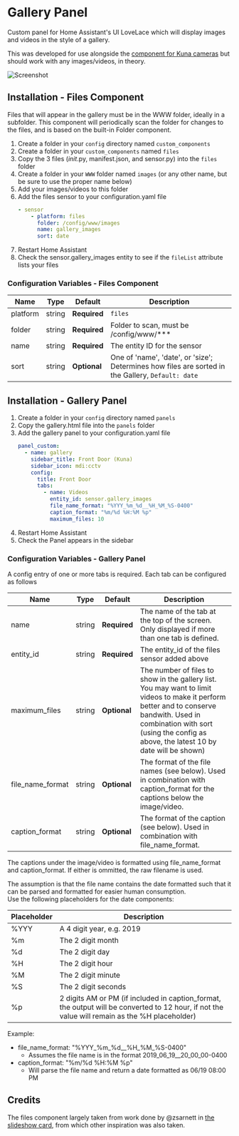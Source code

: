 # Gallery Panel

Custom panel for Home Assistant's UI LoveLace which will display images and videos in the style of a gallery.

This was developed for use alongside the [component for Kuna cameras](https://github.com/marthoc/kuna) but should work with any images/videos, in theory.

![Screenshot](https://github.com/TarheelGrad1998/GalleryPanel/raw/master/screenshot.png)

## Installation - Files Component

Files that will appear in the gallery must be in the WWW folder, ideally in a subfolder. This component will periodically scan the folder for changes to the files, and is based on the built-in Folder component.

1. Create a folder in your `config` directory named `custom_components`
2. Create a folder in your `custom_components` named `files`
3. Copy the 3 files (_init_.py, manifest.json, and sensor.py) into the `files` folder
4. Create a folder in your `WWW` folder named `images` (or any other name, but be sure to use the proper name below)
5. Add your images/videos to this folder
6. Add the files sensor to your configuration.yaml file
    ```yaml
    - sensor
        - platform: files
          folder: /config/www/images
          name: gallery_images
          sort: date
    ```
7. Restart Home Assistant
8. Check the sensor.gallery_images entity to see if the `fileList` attribute lists your files

### Configuration Variables - Files Component

| Name | Type | Default | Description
| ---- | ---- | ------- | -----------
| platform | string | **Required** | `files`
| folder | string | **Required** | Folder to scan, must be /config/www/***
| name | string | **Required** | The entity ID for the sensor
| sort | string | **Optional** | One of 'name', 'date', or 'size';  Determines how files are sorted in the Gallery, `Default: date`

## Installation - Gallery Panel

1.  Create a folder in your `config` directory named `panels`
2.  Copy the gallery.html file into the `panels` folder
3.  Add the gallery panel to your configuration.yaml file
    ```yaml
	panel_custom:
	  - name: gallery
	    sidebar_title: Front Door (Kuna)
	    sidebar_icon: mdi:cctv
	    config:
	      title: Front Door
	      tabs:
	        - name: Videos
	          entity_id: sensor.gallery_images
	          file_name_format: "%YYY_%m_%d__%H_%M_%S-0400"
	          caption_format: "%m/%d %H:%M %p"
	          maximum_files: 10			  
    ```
4. Restart Home Assistant
5. Check the Panel appears in the sidebar

### Configuration Variables - Gallery Panel

A config entry of one or more tabs is required.  Each tab can be configured as follows

| Name | Type | Default | Description
| ---- | ---- | ------- | -----------
| name | string | **Required** | The name of the tab at the top of the screen.  Only displayed if more than one tab is defined.
| entity_id | string | **Required** | The entity_id of the files sensor added above
| maximum_files | string | **Optional** | The number of files to show in the gallery list.  You may want to limit videos to make it perform better and to conserve bandwith.  Used in combination with sort (using the config as above, the latest 10 by date will be shown)
| file_name_format | string | **Optional** | The format of the file names (see below).  Used in combination with caption_format for the captions below the image/video.
| caption_format | string | **Optional** | The format of the caption (see below).  Used in combination with file_name_format.

The captions under the image/video is formatted using file_name_format and caption_format.  If either is ommitted, the raw filename is used.

The assumption is that the file name contains the date formatted such that it can be parsed and formatted for easier human consumption.  
Use the following placeholders for the date components:

| Placeholder | Description
| ----------- | -----------
| %YYY | A 4 digit year, e.g. 2019
| %m | The 2 digit month
| %d | The 2 digit day
| %H | The 2 digit hour
| %M | The 2 digit minute
| %S | The 2 digit seconds
| %p | 2 digits AM or PM (if included in caption_format, the output will be converted to 12 hour, if not the value will remain as the %H placeholder)

Example:
* file_name_format: "%YYY_%m_%d__%H_%M_%S-0400"
	* Assumes the file name is in the format 2019_06_19__20_00_00-0400
* caption_format: "%m/%d %H:%M %p"	
	* Will parse the file name and return a date formatted as 06/19 08:00 PM

## Credits

The files component largely taken from work done by @zsarnett in [the slideshow card](https://github.com/zsarnett/slideshow-card), from which other inspiration was also taken.  
